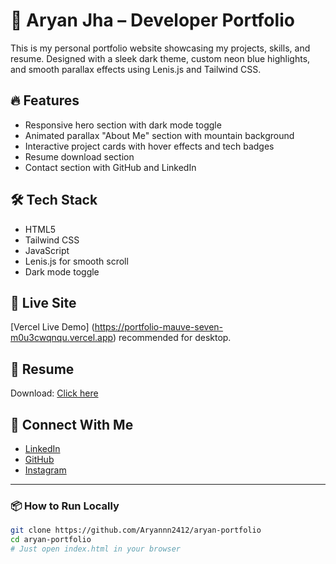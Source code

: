 # 🚀 Aryan Jha – Developer Portfolio

This is my personal portfolio website showcasing my projects, skills, and resume. Designed with a sleek dark theme, custom neon blue highlights, and smooth parallax effects using Lenis.js and Tailwind CSS.

## 🔥 Features

- Responsive hero section with dark mode toggle
- Animated parallax "About Me" section with mountain background
- Interactive project cards with hover effects and tech badges
- Resume download section
- Contact section with GitHub and LinkedIn

## 🛠️ Tech Stack

- HTML5
- Tailwind CSS
- JavaScript
- Lenis.js for smooth scroll
- Dark mode toggle

## 🔗 Live Site

[Vercel Live Demo] (https://portfolio-mauve-seven-m0u3cwqnqu.vercel.app) recommended for desktop.

## 📄 Resume

Download: [Click here](https://drive.google.com/uc?export=download&id=192GCBwwR-Nm9BEZ5kxGpnxBsP-MP7bJC)

## 🤝 Connect With Me

- [LinkedIn](https://www.linkedin.com/in/aryan-jha-984762228/)
- [GitHub](https://github.com/Aryannn2412)
- [Instagram](https://www.instagram.com/yourusername)

---

### 📦 How to Run Locally

```bash
git clone https://github.com/Aryannn2412/aryan-portfolio
cd aryan-portfolio
# Just open index.html in your browser
